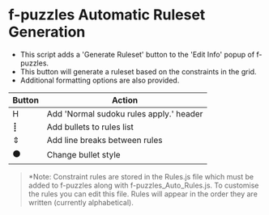 # f-puzzles Automatic Ruleset Generation

* This script adds a 'Generate Ruleset' button to the 'Edit Info' popup of f-puzzles. 
* This button will generate a ruleset based on the constraints in the grid.
* Additional formatting options are also provided.

|Button|Action|
| --- | --- |
| H | Add 'Normal sudoku rules apply.' header |
| ┋ | Add bullets to rules list |
| ⇕ | Add line breaks between rules |
| ⚫| Change bullet style |

> *Note: Constraint rules are stored in the Rules.js file which must be added to f-puzzles along with f-puzzles_Auto_Rules.js. To customise the rules you can edit this file. Rules will appear in the order they are written (currently alphabetical).
<br>

